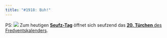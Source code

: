 ```yaml
---
title: "#1918: Buh!"
---
```


PS:
<a href="http://www.fonflatter.de/advent10"><img src="http://www.fonflatter.de/adv10/erfindungen_s.png"></a>
Zum heutigen <a href="http://www.fonflatter.de/kalender"><strong>Seufz-Tag</strong></a> öffnet sich seufzend das <a href="http://www.fonflatter.de/advent10"><strong>20. Türchen</strong> des Fredventskalenders</a>.
